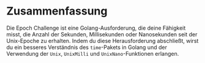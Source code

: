 # Zusammenfassung

Die Epoch Challenge ist eine Golang-Ausforderung, die deine Fähigkeit misst, die Anzahl der Sekunden, Millisekunden oder Nanosekunden seit der Unix-Epoche zu erhalten. Indem du diese Herausforderung abschließt, wirst du ein besseres Verständnis des `time`-Pakets in Golang und der Verwendung der `Unix`, `UnixMilli` und `UnixNano`-Funktionen erlangen.
